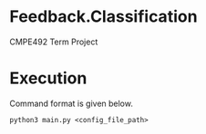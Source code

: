 # Feedback.Classification
CMPE492 Term Project

#  Execution
Command format is given below.
```
python3 main.py <config_file_path>
```
